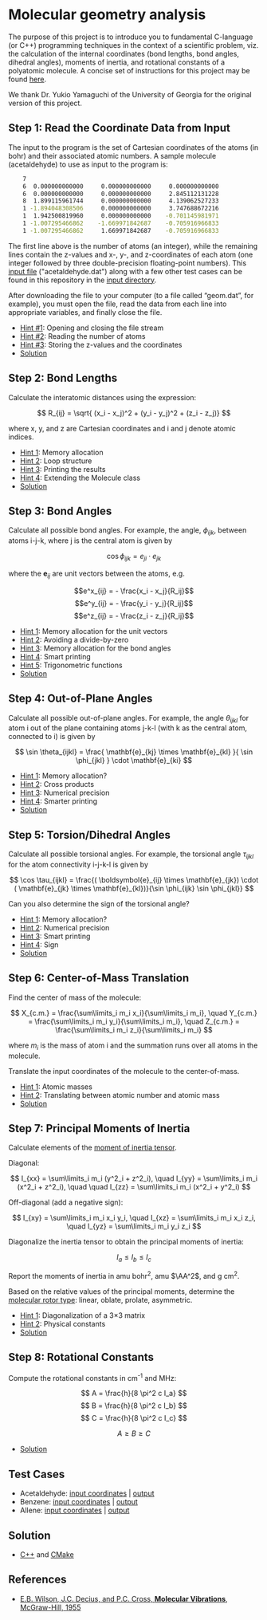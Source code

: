 # Molecular geometry analysis

The purpose of this project is to introduce you to fundamental C-language (or C++) programming techniques in the context of a scientific problem, viz. the calculation of the internal coordinates (bond lengths, bond angles, dihedral angles), moments of inertia, and rotational constants of a polyatomic molecule. A concise set of instructions for this project may be found [here](docs/project1-instructions.pdf).

We thank Dr. Yukio Yamaguchi of the University of Georgia for the original version of this project.

## Step 1: Read the Coordinate Data from Input

The input to the program is the set of Cartesian coordinates of the atoms (in bohr) and their associated atomic numbers. A sample molecule (acetaldehyde) to use as input to the program is:

```bash
    7
    6  0.000000000000     0.000000000000     0.000000000000
    6  0.000000000000     0.000000000000     2.845112131228
    8  1.899115961744     0.000000000000     4.139062527233
    1 -1.894048308506     0.000000000000     3.747688672216
    1  1.942500819960     0.000000000000    -0.701145981971
    1 -1.007295466862    -1.669971842687    -0.705916966833
    1 -1.007295466862     1.669971842687    -0.705916966833
```

The first line above is the number of atoms (an integer), while the remaining lines contain the z-values and x-, y-, and z-coordinates of each atom (one integer followed by three double-precision floating-point numbers). This [input file](./input/acetaldehyde.dat) ("acetaldehyde.dat") along with a few other test cases can be found in this repository in the [input directory](./input).

After downloading the file to your computer (to a file called “geom.dat”, for example), you must open the file, read the data from each line into appropriate variables, and finally close the file.

- [Hint #1](./hints/hint1-1.md): Opening and closing the file stream
- [Hint #2](./hints/hint1-2.md): Reading the number of atoms
- [Hint #3](./hints/hint1-3.md): Storing the z-values and the coordinates
- [Solution](./hints/step1-solution.md)

## Step 2: Bond Lengths

Calculate the interatomic distances using the expression:

$$ R_{ij} = \sqrt{ (x_i - x_j)^2 + (y_i - y_j)^2 + (z_i - z_j)} $$

where x, y, and z are Cartesian coordinates and i and j denote atomic indices.

- [Hint 1](./hints/hint2-1.md): Memory allocation
- [Hint 2](./hints/hint2-2.md): Loop structure
- [Hint 3](./hints/hint2-3.md): Printing the results
- [Hint 4](./hints/hint2-4.md): Extending the Molecule class
- [Solution](./hints/step2-solution.md)

## Step 3: Bond Angles

Calculate all possible bond angles. For example, the angle, $\phi_{ijk}$, between atoms i-j-k, where j is the central atom is given by

$$\cos \phi_{ijk} = e_{ji} \cdot e_{jk}$$

where the $\mathbf{e}_{ij}$ are unit vectors between the atoms, e.g.

$$e^x_{ij} = - \frac{x_i - x_j}{R_ij}$$
$$e^y_{ij} = - \frac{y_i - y_j}{R_ij}$$
$$e^z_{ij} = - \frac{z_i - z_j}{R_ij}$$

- [Hint 1](./hints/hint3-1.md): Memory allocation for the unit vectors
- [Hint 2](./hints/hint3-2.md): Avoiding a divide-by-zero
- [Hint 3](./hints/hint3-3.md): Memory allocation for the bond angles
- [Hint 4](./hints/hint3-4.md): Smart printing
- [Hint 5](./hints/hint3-5.md): Trigonometric functions
- [Solution](./hints/step3-solution.md)

## Step 4: Out-of-Plane Angles

Calculate all possible out-of-plane angles. For example, the angle $\theta_{ijkl}$ for atom i out of the plane containing atoms j-k-l (with k as the central atom, connected to i) is given by

$$ \sin \theta_{ijkl} = \frac{ \mathbf{e}_{kj} \times \mathbf{e}_{kl} }{ \sin \phi_{jkl} } \cdot \mathbf{e}_{ki} $$

- [Hint 1](./hints/hint4-1.md): Memory allocation?
- [Hint 2](./hints/hint4-2.md): Cross products
- [Hint 3](./hints/hint4-3.md): Numerical precision
- [Hint 4](./hints/hint4-4.md): Smarter printing
- [Solution](./hints/step4-solution.md)

## Step 5: Torsion/Dihedral Angles

Calculate all possible torsional angles. For example, the torsional angle $\tau_{ijkl}$ for the atom connectivity i-j-k-l is given by

$$ \cos \tau_{ijkl} = \frac{( \boldsymbol{e}_{ij} \times \mathbf{e}_{jk}) \cdot ( \mathbf{e}_{jk} \times \mathbf{e}_{kl})}{\sin \phi_{ijk} \sin \phi_{jkl}} $$

Can you also determine the sign of the torsional angle?

- [Hint 1](./hints/hint5-1.md): Memory allocation?
- [Hint 2](./hints/hint5-2.md): Numerical precision
- [Hint 3](./hints/hint5-3.md): Smart printing
- [Hint 4](./hints/hint5-4.md): Sign
- [Solution](./hints/step5-solution.md)

## Step 6: Center-of-Mass Translation

Find the center of mass of the molecule:

$$ X_{c.m.} = \frac{\sum\limits_i m_i x_i}{\sum\limits_i m_i}, \quad Y_{c.m.} = \frac{\sum\limits_i m_i y_i}{\sum\limits_i m_i}, \quad Z_{c.m.} = \frac{\sum\limits_i m_i z_i}{\sum\limits_i m_i} $$ 

where $m_i$ is the mass of atom i and the summation runs over all atoms in the molecule.

Translate the input coordinates of the molecule to the center-of-mass.

- [Hint 1](./hints/hint6-1.md): Atomic masses
- [Hint 2](./hints/hint6-2.md): Translating between atomic number and atomic mass
- [Solution](./hints/step6-solution.md)

## Step 7: Principal Moments of Inertia

Calculate elements of the [moment of inertia tensor](http://en.wikipedia.org/wiki/Moment_of_inertia_tensor).

Diagonal:

$$ I_{xx} = \sum\limits_i m_i (y^2_i + z^2_i), \quad I_{yy} = \sum\limits_i m_i (x^2_i + z^2_i), \quad  \quad I_{zz} = \sum\limits_i m_i (x^2_i + y^2_i) $$

Off-diagonal (add a negative sign):

$$ I_{xy} = \sum\limits_i m_i x_i y_i, \quad I_{xz} = \sum\limits_i m_i x_i z_i, \quad I_{yz} = \sum\limits_i m_i y_i z_i $$

Diagonalize the inertia tensor to obtain the principal moments of inertia:

$$ I_a \leq I_b \leq I_c $$

Report the moments of inertia in amu bohr<sup>2</sup>, amu $\AA^2$, and g cm<sup>2</sup>.

Based on the relative values of the principal moments, determine the [molecular rotor type](http://en.wikipedia.org/wiki/Rotational_spectroscopy): linear, oblate, prolate, asymmetric.

- [Hint 1](./hints/hint7-1.md): Diagonalization of a 3×3 matrix
- [Hint 2](./hints/hint7-2.md): Physical constants
- [Solution](./hints/step7-solution.md)

## Step 8: Rotational Constants

Compute the rotational constants in cm<sup>-1</sup> and MHz:

$$ A = \frac{h}{8 \pi^2 c I_a} $$
$$ B = \frac{h}{8 \pi^2 c I_b} $$
$$ C = \frac{h}{8 \pi^2 c I_c} $$

$$ A \geq B \geq C $$

- [Solution](./hints/step8-solution.md)

## Test Cases

- Acetaldehyde: [input coordinates](./input/acetaldehyde.dat) | [output](./output/acetaldehyde_out.txt)
- Benzene: [input coordinates](./input/benzene.dat) | [output](./output/benzene_out.txt)
- Allene: [input coordinates](./input/allene.dat) | [output](./output/allene_out.txt)

## Solution

- [C++](solution/solution.cc) and [CMake](solution/CMakeLists.txt)

## References

- [E.B. Wilson, J.C. Decius, and P.C. Cross, __Molecular Vibrations__, McGraw-Hill, 1955](https://www.amazon.com/Molecular-Vibrations-Infrared-Vibrational-Chemistry/dp/048663941X)

